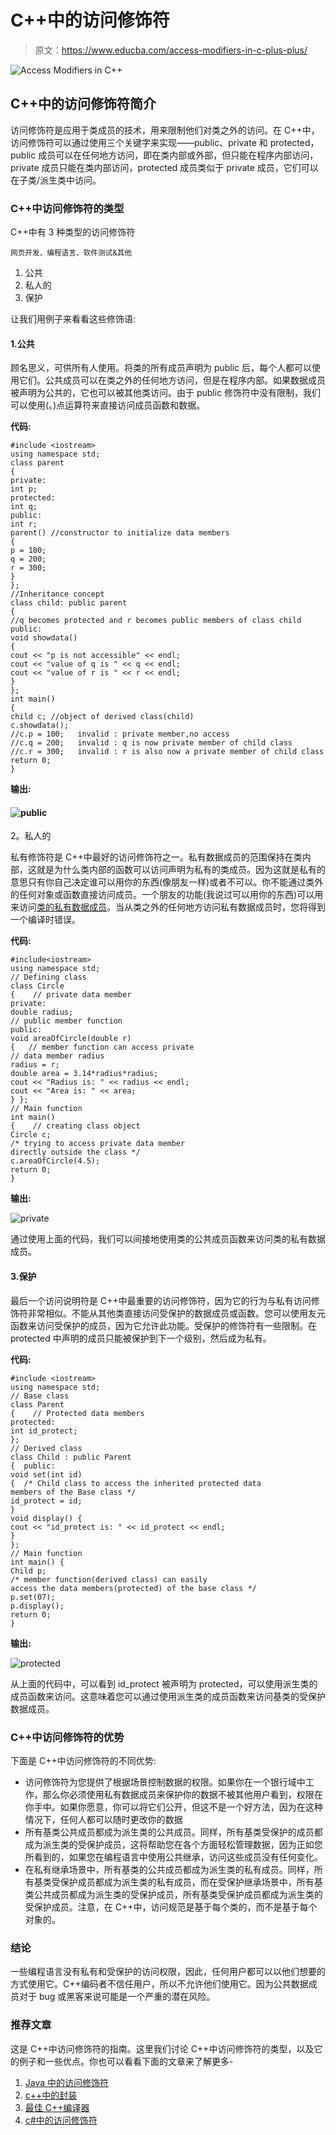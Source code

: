 # C++中的访问修饰符

> 原文：<https://www.educba.com/access-modifiers-in-c-plus-plus/>

![Access Modifiers in C++](img/268004baa886aa4f7eec0e6d0ff20fa0.png)



## C++中的访问修饰符简介

访问修饰符是应用于类成员的技术，用来限制他们对类之外的访问。在 C++中，访问修饰符可以通过使用三个关键字来实现——public、private 和 protected，public 成员可以在任何地方访问，即在类内部或外部，但只能在程序内部访问，private 成员只能在类内部访问，protected 成员类似于 private 成员，它们可以在子类/派生类中访问。

### C++中访问修饰符的类型

C++中有 3 种类型的访问修饰符

<small>网页开发、编程语言、软件测试&其他</small>

1.  公共
2.  私人的
3.  保护

让我们用例子来看看这些修饰语:

#### 1.公共

顾名思义，可供所有人使用。将类的所有成员声明为 public 后，每个人都可以使用它们。公共成员可以在类之外的任何地方访问，但是在程序内部。如果数据成员被声明为公共的，它也可以被其他类访问。由于 public 修饰符中没有限制，我们可以使用(。)点运算符来直接访问成员函数和数据。

**代码:**

```
#include <iostream>
using namespace std;
class parent
{
private:
int p;
protected:
int q;
public:
int r;
parent() //constructor to initialize data members
{
p = 100;
q = 200;
r = 300;
}
};
//Inheritance concept
class child: public parent
{
//q becomes protected and r becomes public members of class child
public:
void showdata()
{
cout << "p is not accessible" << endl;
cout << "value of q is " << q << endl;
cout << "value of r is " << r << endl;
}
};
int main()
{
child c; //object of derived class(child)
c.showdata();
//c.p = 100;   invalid : private member,no access
//c.q = 200;   invalid : q is now private member of child class
//c.r = 300;   invalid : r is also now a private member of child class
return 0;
}
```

**输出:**

#### ![public](img/45d57deed43059ff248d53fd09293b92.png)



2。私人的

私有修饰符是 C++中最好的访问修饰符之一。私有数据成员的范围保持在类内部，这就是为什么类内部的函数可以访问声明为私有的类成员。因为这就是私有的意思只有你自己决定谁可以用你的东西(像朋友一样)或者不可以。你不能通过类外的任何对象或函数直接访问成员。一个朋友的功能(我说过可以用你的东西)可以用来访问[类的私有数据成员](https://www.educba.com/private-in-php/)。当从类之外的任何地方访问私有数据成员时，您将得到一个编译时错误。

**代码:**

```
#include<iostream>
using namespace std;
// Defining class
class Circle
{    // private data member
private:
double radius;
// public member function
public:
void areaOfCircle(double r)
{   // member function can access private
// data member radius
radius = r;
double area = 3.14*radius*radius;
cout << "Radius is: " << radius << endl;
cout << "Area is: " << area;
} };
// Main function
int main()
{    // creating class object
Circle c;
/* trying to access private data member
directly outside the class */
c.areaOfCircle(4.5);
return 0;
}
```

**输出:**

![private](img/c436fe762e5a35264690cf22ebec9f63.png)



通过使用上面的代码，我们可以间接地使用类的公共成员函数来访问类的私有数据成员。

#### 3.保护

最后一个访问说明符是 C++中最重要的访问修饰符，因为它的行为与私有访问修饰符非常相似。不能从其他类直接访问受保护的数据成员或函数。您可以使用友元函数来访问受保护的成员，因为它允许此功能。受保护的修饰符有一些限制。在 protected 中声明的成员只能被保护到下一个级别，然后成为私有。

**代码:**

```
#include <iostream>
using namespace std;
// Base class
class Parent
{    // Protected data members
protected:
int id_protect;
};
// Derived class
class Child : public Parent
{  public:
void set(int id)
{  /* Child class to access the inherited protected data
members of the Base class */
id_protect = id;
}
void display() {
cout << "id_protect is: " << id_protect << endl;
}
};
// Main function
int main() {
Child p;
/* member function(derived class) can easily
access the data members(protected) of the base class */
p.set(07);
p.display();
return 0;
}
```

**输出:**

![protected](img/3634a5335b090f2d635574c417aec720.png)



从上面的代码中，可以看到 id_protect 被声明为 protected，可以使用派生类的成员函数来访问。这意味着您可以通过使用派生类的成员函数来访问基类的受保护数据成员。

### C++中访问修饰符的优势

下面是 C++中访问修饰符的不同优势:

*   访问修饰符为您提供了根据场景控制数据的权限。如果你在一个银行域中工作，那么你必须使用私有数据成员来保护你的数据不被其他用户看到，权限在你手中。如果你愿意，你可以将它们公开，但这不是一个好方法，因为在这种情况下，任何人都可以随时更改你的数据
*   所有基类公共成员都成为派生类的公共成员。同样，所有基类受保护的成员都成为派生类的受保护成员，这将帮助您在各个方面轻松管理数据，因为正如您所看到的，如果您在编程语言中使用公共继承，访问这些成员没有任何变化。
*   在私有继承场景中，所有基类的公共成员都成为派生类的私有成员。同样，所有基类受保护成员都成为派生类的私有成员，而在受保护继承场景中，所有基类公共成员都成为派生类的受保护成员，所有基类受保护成员都成为派生类的受保护成员。注意，在 C++中，访问规范是基于每个类的，而不是基于每个对象的。

### 结论

一些编程语言没有私有和受保护的访问权限，因此，任何用户都可以以他们想要的方式使用它。C++编码者不信任用户，所以不允许他们使用它。因为公共数据成员对于 bug 或黑客来说可能是一个严重的潜在风险。

### 推荐文章

这是 C++中访问修饰符的指南。这里我们讨论 C++中访问修饰符的类型，以及它的例子和一些优点。你也可以看看下面的文章来了解更多-

1.  [Java 中的访问修饰符](https://www.educba.com/access-modifiers-in-java/)
2.  [c++中的封装](https://www.educba.com/encapsulation-in-c-plus-plus/)
3.  [最佳 C++编译器](https://www.educba.com/best-c-plus-plus-compiler/)
4.  [c#中的访问修饰符](https://www.educba.com/access-modifiers-in-c-sharp/)





